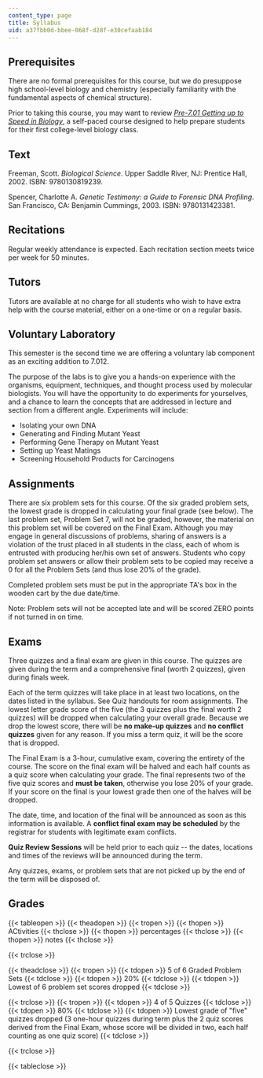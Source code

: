 ```yaml
---
content_type: page
title: Syllabus
uid: a37fbb0d-bbee-068f-d28f-e30cefaab184
---
```


Prerequisites
-------------

There are no formal prerequisites for this course, but we do presuppose high school-level biology and chemistry (especially familiarity with the fundamental aspects of chemical structure).

Prior to taking this course, you may want to review _[Pre-7.01 Getting up to Speed in Biology](/resources/res-7-001-pre-7-01-getting-up-to-speed-in-biology-summer-2019)_, a self-paced course designed to help prepare students for their first college-level biology class.

Text
----

Freeman, Scott. _Biological Science_. Upper Saddle River, NJ: Prentice Hall, 2002. ISBN: 9780130819239.

Spencer, Charlotte A. _Genetic Testimony: a Guide to Forensic DNA Profiling_. San Francisco, CA: Benjamin Cummings, 2003. ISBN: 9780131423381.

Recitations
-----------

Regular weekly attendance is expected. Each recitation section meets twice per week for 50 minutes.

Tutors
------

Tutors are available at no charge for all students who wish to have extra help with the course material, either on a one-time or on a regular basis.

Voluntary Laboratory
--------------------

This semester is the second time we are offering a voluntary lab component as an exciting addition to 7.012.

The purpose of the labs is to give you a hands-on experience with the organisms, equipment, techniques, and thought process used by molecular biologists. You will have the opportunity to do experiments for yourselves, and a chance to learn the concepts that are addressed in lecture and section from a different angle. Experiments will include:

*   Isolating your own DNA
*   Generating and Finding Mutant Yeast
*   Performing Gene Therapy on Mutant Yeast
*   Setting up Yeast Matings
*   Screening Household Products for Carcinogens

Assignments
-----------

There are six problem sets for this course. Of the six graded problem sets, the lowest grade is dropped in calculating your final grade (see below). The last problem set, Problem Set 7, will not be graded, however, the material on this problem set will be covered on the Final Exam. Although you may engage in general discussions of problems, sharing of answers is a violation of the trust placed in all students in the class, each of whom is entrusted with producing her/his own set of answers. Students who copy problem set answers or allow their problem sets to be copied may receive a 0 for all the Problem Sets (and thus lose 20% of the grade).

Completed problem sets must be put in the appropriate TA's box in the wooden cart by the due date/time.

Note: Problem sets will not be accepted late and will be scored ZERO points if not turned in on time.

Exams
-----

Three quizzes and a final exam are given in this course. The quizzes are given during the term and a comprehensive final (worth 2 quizzes), given during finals week.

Each of the term quizzes will take place in at least two locations, on the dates listed in the syllabus. See Quiz handouts for room assignments. The lowest letter grade score of the five (the 3 quizzes plus the final worth 2 quizzes) will be dropped when calculating your overall grade. Because we drop the lowest score, there will be **no make-up quizzes** and **no conflict quizzes** given for any reason. If you miss a term quiz, it will be the score that is dropped.

The Final Exam is a 3-hour, cumulative exam, covering the entirety of the course. The score on the final exam will be halved and each half counts as a quiz score when calculating your grade. The final represents two of the five quiz scores and **must be taken**, otherwise you lose 20% of your grade. If your score on the final is your lowest grade then one of the halves will be dropped.

The date, time, and location of the final will be announced as soon as this information is available. A **conflict final exam may be scheduled** by the registrar for students with legitimate exam conflicts.

**Quiz Review Sessions** will be held prior to each quiz -- the dates, locations and times of the reviews will be announced during the term.

Any quizzes, exams, or problem sets that are not picked up by the end of the term will be disposed of.

Grades
------

{{< tableopen >}}
{{< theadopen >}}
{{< tropen >}}
{{< thopen >}}
ACtivities
{{< thclose >}}
{{< thopen >}}
percentages
{{< thclose >}}
{{< thopen >}}
notes
{{< thclose >}}

{{< trclose >}}

{{< theadclose >}}
{{< tropen >}}
{{< tdopen >}}
5 of 6 Graded Problem Sets
{{< tdclose >}}
{{< tdopen >}}
20%
{{< tdclose >}}
{{< tdopen >}}
Lowest of 6 problem set scores dropped
{{< tdclose >}}

{{< trclose >}}
{{< tropen >}}
{{< tdopen >}}
4 of 5 Quizzes
{{< tdclose >}}
{{< tdopen >}}
80%
{{< tdclose >}}
{{< tdopen >}}
Lowest grade of "five" quizzes dropped (3 one-hour quizzes during term plus the 2 quiz scores derived from the Final Exam, whose score will be divided in two, each half counting as one quiz score)
{{< tdclose >}}

{{< trclose >}}

{{< tableclose >}}